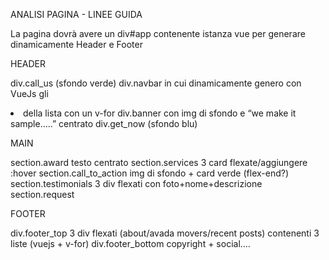ANALISI PAGINA - LINEE GUIDA

La pagina dovrà avere un div#app contenente istanza vue per generare dinamicamente Header e Footer


HEADER

div.call_us (sfondo verde) 
div.navbar in cui dinamicamente genero con VueJs gli <li> della lista con un v-for
div.banner con img di sfondo e “we make it sample…..” centrato
div.get_now (sfondo blu) 


MAIN

section.award testo centrato
section.services 3 card flexate/aggiungere :hover
section.call_to_action img di sfondo + card verde (flex-end?)
section.testimonials 3 div flexati con foto+nome+descrizione
section.request 


FOOTER

div.footer_top 3 div flexati  (about/avada movers/recent posts) contenenti 3 liste (vuejs + v-for)
div.footer_bottom copyright + social….
